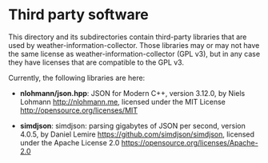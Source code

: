 # Third party software

This directory and its subdirectories contain third-party libraries that are
used by weather-information-collector. Those libraries may or may not have the
same license as weather-information-collector (GPL v3), but in any case they
have licenses that are compatible to the GPL v3.

Currently, the following libraries are here:

* **nlohmann/json.hpp**: JSON for Modern C++, version 3.12.0,
  by Niels Lohmann <http://nlohmann.me>,
  licensed under the MIT License <http://opensource.org/licenses/MIT>

* **simdjson**: simdjson: parsing gigabytes of JSON per second, version 4.0.5,
  by Daniel Lemire <https://github.com/simdjson/simdjson>,
  licensed under the Apache License 2.0 <https://opensource.org/licenses/Apache-2.0>
